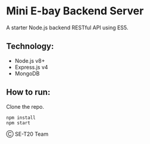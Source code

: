 # Mini E-bay Backend Server 

A starter Node.js backend RESTful API using ES5.

## Technology:

* Node.js v8+
* Express.js v4
* MongoDB

## How to run:

Clone the repo.

```
npm install
npm start
```

&#9400; SE-T20 Team
